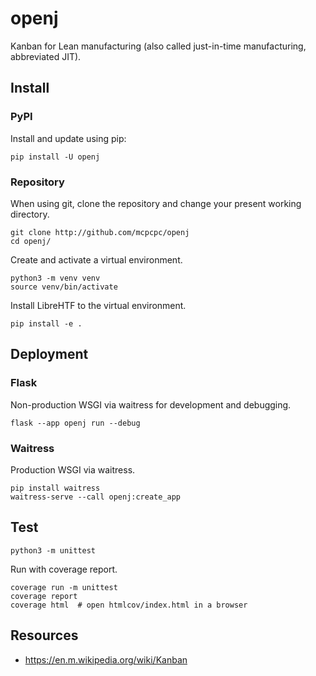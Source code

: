 # openj

Kanban for Lean manufacturing (also called
just-in-time manufacturing, abbreviated JIT).

## Install

### PyPI

Install and update using pip:

```shell
pip install -U openj
```

### Repository

When using git, clone the repository and change your 
present working directory.

```shell
git clone http://github.com/mcpcpc/openj
cd openj/
```

Create and activate a virtual environment.

```shell
python3 -m venv venv
source venv/bin/activate
```

Install LibreHTF to the virtual environment.

```shell
pip install -e .
```

## Deployment

### Flask

Non-production WSGI via waitress for development and
debugging.

```shell
flask --app openj run --debug
```

### Waitress

Production WSGI via waitress.

```shell
pip install waitress
waitress-serve --call openj:create_app
```

## Test

```shell
python3 -m unittest
```

Run with coverage report.

```shell
coverage run -m unittest
coverage report
coverage html  # open htmlcov/index.html in a browser
```

## Resources

* https://en.m.wikipedia.org/wiki/Kanban